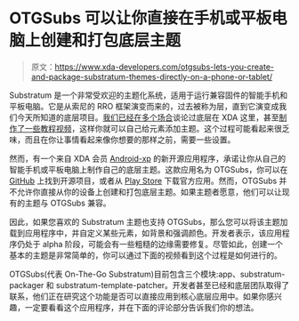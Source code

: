 # OTGSubs 可以让你直接在手机或平板电脑上创建和打包底层主题

> 原文：<https://www.xda-developers.com/otgsubs-lets-you-create-and-package-substratum-themes-directly-on-a-phone-or-tablet/>

Substratum 是一个非常受欢迎的主题化系统，适用于运行兼容固件的智能手机和平板电脑。它是从索尼的 RRO 框架演变而来的，过去被称为层，直到它演变成我们今天所知道的底层项目。[我们已经在多个场合](https://www.xda-developers.com/state-of-substratum-upcoming-re-base-a-new-website-more-features-and-future-plans/)谈论过底层在 XDA 这里，甚至[制作了一些教程视频](https://www.xda-developers.com/theming-app-elements-with-substratum/)，这样你就可以自己给元素添加主题。这个过程可能看起来很乏味，而且在你让事情看起来像你想要的那样之前，需要一些设置。

然而，有一个来自 XDA 会员 [Android-xp](https://forum.xda-developers.com/member.php?u=5434545) 的新开源应用程序，承诺让你从自己的智能手机或平板电脑上制作自己的底层主题。这款应用名为 OTGSubs，你可以在 [GitHub](https://github.com/PDDStudio/OTGSubs) 上找到开源项目，或者从 [Play Store](https://play.google.com/store/apps/details?id=com.pddstudio.otgsubs) 下载官方应用。然而，OTGSubs 并不允许你直接从你的设备上创建和打包底层主题。如果主题者愿意，他们可以让现有的主题与 OTGSubs 兼容。

因此，如果您喜欢的 Substratum 主题也支持 OTGSubs，那么您可以将该主题加载到应用程序中，并自定义某些元素，如背景和强调颜色。开发者表示，该应用程序仍处于 alpha 阶段，可能会有一些粗糙的边缘需要修复。尽管如此，创建一个基本的主题是非常简单的，你可以通过下面的视频看到这个过程是如何进行的。

OTGSubs(代表 On-The-Go Substratum)目前包含三个模块:app、substratum-packager 和 substratum-template-patcher。开发者甚至已经和底层团队取得了联系，他们正在研究这个功能是否可以直接应用到核心底层应用中。如果你感兴趣，一定要看看这个应用程序，并在下面的评论部分告诉我们你的想法。